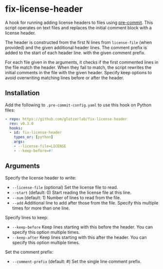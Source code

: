 # fix-license-header

A hook for running adding license headers to files using [pre-commit].
This script operates on text files and replaces the initial comment block with a
license header.

The header is constructed from the first N lines from ``license-file`` (when
provided) and the given additional header lines. The comment prefix is added to
the start of each header line. with the given comment prefix.

For each file given in the arguments, it checks if the first commented lines in
the file match the header. When they fail to match, the script rewrites the
initial comments in the file with the given header. Specify keep options to
avoid overwriting matching lines before or after the header.

[pre-commit]: https://pre-commit.com/

## Installation

Add the following to `.pre-commit-config.yaml` to use this hook on Python
files:

```yaml
- repo: https://github.com/glotzerlab/fix-license-header
  rev: v0.3.0
  hooks:
  - id: fix-license-header
    types_or: [python]
    args:
    - --license-file=LICENSE
    - --keep-before=#!
```

## Arguments

Specify the license header to write:

* `--license-file` (optional) Set the license file to read.
* `--start` (default: 0) Start reading the license file at this line.
* `--num` (default: 1) Number of lines to read from the file.
* `--add` Additional line to add after those from the file. Specify this
  multiple times for more than one line.

Specify lines to keep:

* `--keep-before` Keep lines starting with this before the header. You can
  specify this option multiple times.
* `--keep-after` Keep lines starting with this after the header. You can
  specify this option multiple times.

Set the comment prefix:

* `--comment-prefix` (default: #) Set the single line comment prefix.
